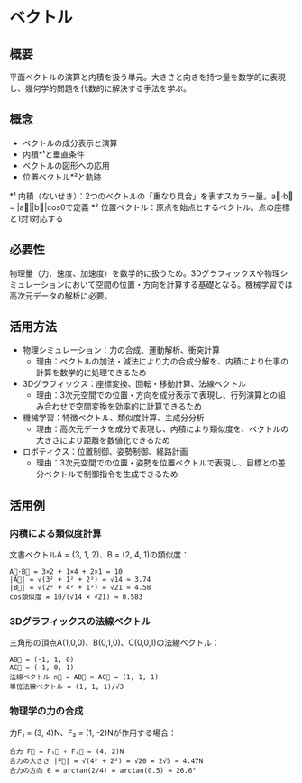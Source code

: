 # ベクトル

## 概要
平面ベクトルの演算と内積を扱う単元。大きさと向きを持つ量を数学的に表現し、幾何学的問題を代数的に解決する手法を学ぶ。

## 概念
- ベクトルの成分表示と演算
- 内積*¹と垂直条件
- ベクトルの図形への応用
- 位置ベクトル*²と軌跡

*¹ 内積（ないせき）：2つのベクトルの「重なり具合」を表すスカラー量。a⃗·b⃗ = |a⃗||b⃗|cosθで定義
*² 位置ベクトル：原点を始点とするベクトル。点の座標と1対1対応する

## 必要性
物理量（力、速度、加速度）を数学的に扱うため。3Dグラフィックスや物理シミュレーションにおいて空間の位置・方向を計算する基礎となる。機械学習では高次元データの解析に必要。

## 活用方法
- 物理シミュレーション：力の合成、運動解析、衝突計算
  - 理由：ベクトルの加法・減法により力の合成分解を、内積により仕事の計算を数学的に処理できるため
- 3Dグラフィックス：座標変換、回転・移動計算、法線ベクトル
  - 理由：3次元空間での位置・方向を成分表示で表現し、行列演算との組み合わせで空間変換を効率的に計算できるため
- 機械学習：特徴ベクトル、類似度計算、主成分分析
  - 理由：高次元データを成分で表現し、内積により類似度を、ベクトルの大きさにより距離を数値化できるため
- ロボティクス：位置制御、姿勢制御、経路計画
  - 理由：3次元空間での位置・姿勢を位置ベクトルで表現し、目標との差分ベクトルで制御指令を生成できるため

## 活用例
### 内積による類似度計算
文書ベクトルA = (3, 1, 2)、B = (2, 4, 1)の類似度：
```
A⃗·B⃗ = 3×2 + 1×4 + 2×1 = 10
|A⃗| = √(3² + 1² + 2²) = √14 ≈ 3.74
|B⃗| = √(2² + 4² + 1²) = √21 ≈ 4.58
cos類似度 = 10/(√14 × √21) ≈ 0.583
```

### 3Dグラフィックスの法線ベクトル
三角形の頂点A(1,0,0)、B(0,1,0)、C(0,0,1)の法線ベクトル：
```
AB⃗ = (-1, 1, 0)
AC⃗ = (-1, 0, 1)
法線ベクトル n⃗ = AB⃗ × AC⃗ = (1, 1, 1)
単位法線ベクトル = (1, 1, 1)/√3
```

### 物理学の力の合成
力F₁ = (3, 4)N、F₂ = (1, -2)Nが作用する場合：
```
合力 F⃗ = F₁⃗ + F₂⃗ = (4, 2)N
合力の大きさ |F⃗| = √(4² + 2²) = √20 = 2√5 ≈ 4.47N
合力の方向 θ = arctan(2/4) = arctan(0.5) ≈ 26.6°
```